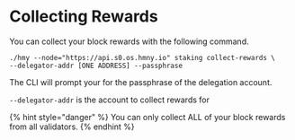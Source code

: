 # Collecting Rewards

You can collect your block rewards with the following command.

```text
./hmy --node="https://api.s0.os.hmny.io" staking collect-rewards \
--delegator-addr [ONE ADDRESS] --passphrase
```

The CLI will prompt your for the passphrase of the delegation account.

`--delegator-addr` is the account to collect rewards for

{% hint style="danger" %}
You can only collect ALL of your block rewards from all validators.
{% endhint %}



